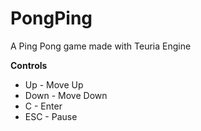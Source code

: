 # PongPing
 A Ping Pong game made with Teuria Engine
 
 
 **Controls**
 - Up - Move Up
 - Down - Move Down
 - C - Enter
 - ESC - Pause
